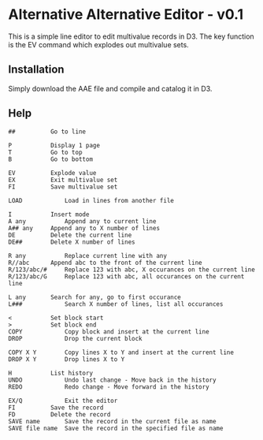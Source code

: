 # Alternative Alternative Editor - v0.1

This is a simple line editor to edit multivalue records in D3. The key function
is the EV command which explodes out multivalue sets.

## Installation

Simply download the AAE file and compile and catalog it in D3.

## Help

```
##			Go to line

P			Display 1 page
T 			Go to top
B 			Go to bottom

EV 			Explode value
EX			Exit multivalue set
FI			Save multivalue set

LOAD 			Load in lines from another file

I 			Insert mode
A any			Append any to current line
A## any		Append any to X number of lines
DE 			Delete the current line
DE##  		Delete X number of lines

R any			Replace current line with any
R//abc		Append abc to the front of the current line
R/123/abc/# 	Replace 123 with abc, X occurances on the current line
R/123/abc/G 	Replace 123 with abc, all occurances on the current line

L any 		Search for any, go to first occurance
L###			Search X number of lines, list all occurances

<			Set block start
>			Set block end
COPY			Copy block and insert at the current line
DROP			Drop the current block

COPY X Y 		Copy lines X to Y and insert at the current line
DROP X Y		Drop lines X to Y

H 			List history
UNDO 			Undo last change - Move back in the history
REDO			Redo change - Move forward in the history

EX/Q 			Exit the editor
FI 			Save the record
FD 			Delete the record
SAVE name 		Save the record in the current file as name
SAVE file name	Save the record in the specified file as name
```
